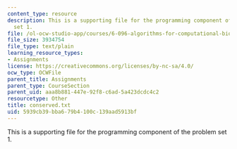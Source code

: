 ```yaml
---
content_type: resource
description: This is a supporting file for the programming component of the problem
  set 1.
file: /ol-ocw-studio-app/courses/6-096-algorithms-for-computational-biology-spring-2005/5939cb39bba679b4100c139aad5913bf_conserved.txt
file_size: 3934754
file_type: text/plain
learning_resource_types:
- Assignments
license: https://creativecommons.org/licenses/by-nc-sa/4.0/
ocw_type: OCWFile
parent_title: Assignments
parent_type: CourseSection
parent_uid: aaa8b881-447e-92f8-c6ad-5a423dcdc4c2
resourcetype: Other
title: conserved.txt
uid: 5939cb39-bba6-79b4-100c-139aad5913bf
---
```

This is a supporting file for the programming component of the problem set 1.